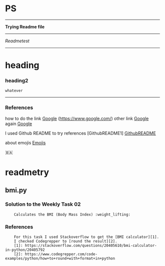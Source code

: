 # PS
___
__Trying Readme file__

___
_Readmetest_

___
# heading  
### heading2
    whatever


___
### References
how to do the link [Google] (https://www.google.com/)
other link [Google][1]
again [Google][google]

I used Github README to try references [GithubREADME1] [GithubREADME] 

about emojis [Emojis][2] 


:bosnia_herzegovina:

[1]: https://www.google.com/
[google]: https://www.google.com/
[GithubREADME]: https://docs.github.com/en/get-started/writing-on-github/getting-started-with-writing-and-formatting-on-github/basic-writing-and-formatting-syntax
[2]: https://github.com/ikatyang/emoji-cheat-sheet/blob/master/README.md

# readmetry
##  bmi.py 

###    Solution to the Weekly Task 02
        Calculates the BMI (Body Mass Index) :weight_lifting:

###     References
        For this task I used Stackoverflow to get the [BMI calculator][1].
        I checked Codegrepper to [round the result][2].  
        [1]: https://stackoverflow.com/questions/20405610/bmi-calculator-in-python/20405792
        [2]: https://www.codegrepper.com/code-examples/python/how+to+round+with+format+in+python
